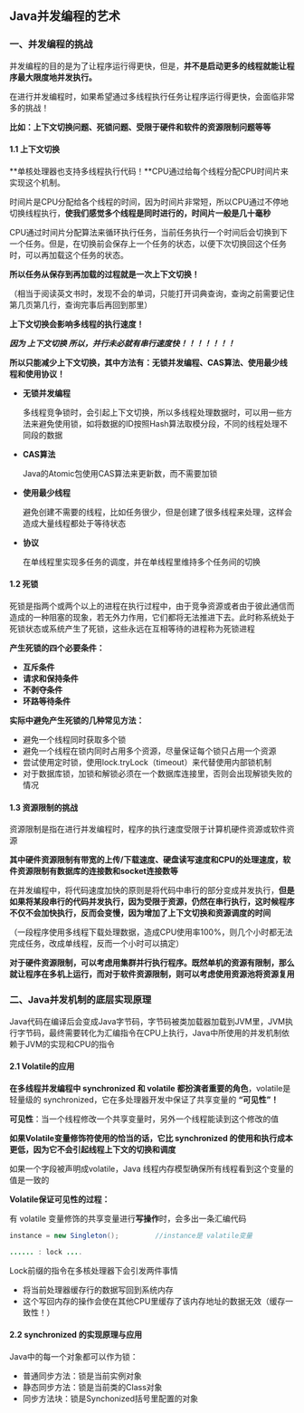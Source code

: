 ## Java并发编程的艺术

### 一、并发编程的挑战

并发编程的目的是为了让程序运行得更快，但是，**并不是启动更多的线程就能让程序最大限度地并发执行。**

在进行并发编程时，如果希望通过多线程执行任务让程序运行得更快，会面临非常多的挑战！

**比如：上下文切换问题、死锁问题、受限于硬件和软件的资源限制问题等等**

#### 1.1 上下文切换

**单核处理器也支持多线程执行代码！**CPU通过给每个线程分配CPU时间片来实现这个机制。

时间片是CPU分配给各个线程的时间，因为时间片非常短，所以CPU通过不停地切换线程执行，**使我们感觉多个线程是同时进行的，时间片一般是几十毫秒**

CPU通过时间片分配算法来循环执行任务，当前任务执行一个时间后会切换到下一个任务。但是，在切换前会保存上一个任务的状态，以便下次切换回这个任务时，可以再加载这个任务的状态。

**所以任务从保存到再加载的过程就是一次上下文切换！**

（相当于阅读英文书时，发现不会的单词，只能打开词典查询，查询之前需要记住第几页第几行，查询完事后再回到那里）

**上下文切换会影响多线程的执行速度！**

***因为 上下文切换 所以，并行未必就有串行速度快！！！！！！！***

**所以只能减少上下文切换，其中方法有：无锁并发编程、CAS算法、使用最少线程和使用协议！**

- **无锁并发编程**

  多线程竞争锁时，会引起上下文切换，所以多线程处理数据时，可以用一些方法来避免使用锁，如将数据的ID按照Hash算法取模分段，不同的线程处理不同段的数据

- **CAS算法**

  Java的Atomic包使用CAS算法来更新数，而不需要加锁

- **使用最少线程**

  避免创建不需要的线程，比如任务很少，但是创建了很多线程来处理，这样会造成大量线程都处于等待状态

- **协议**

  在单线程里实现多任务的调度，并在单线程里维持多个任务间的切换

#### 1.2 死锁

死锁是指两个或两个以上的进程在执行过程中，由于竞争资源或者由于彼此通信而造成的一种阻塞的现象，若无外力作用，它们都将无法推进下去。此时称系统处于死锁状态或系统产生了死锁，这些永远在互相等待的进程称为死锁进程

**产生死锁的四个必要条件：**

- **互斥条件**
- **请求和保持条件**
- **不剥夺条件**
- **环路等待条件**

**实际中避免产生死锁的几种常见方法：**

- 避免一个线程同时获取多个锁
- 避免一个线程在锁内同时占用多个资源，尽量保证每个锁只占用一个资源
- 尝试使用定时锁，使用lock.tryLock（timeout）来代替使用内部锁机制
- 对于数据库锁，加锁和解锁必须在一个数据库连接里，否则会出现解锁失败的情况

#### 1.3 资源限制的挑战

资源限制是指在进行并发编程时，程序的执行速度受限于计算机硬件资源或软件资源

**其中硬件资源限制有带宽的上传/下载速度、硬盘读写速度和CPU的处理速度，软件资源限制有数据库的连接数和socket连接数等**

在并发编程中，将代码速度加快的原则是将代码中串行的部分变成并发执行，**但是如果将某段串行的代码并发执行，因为受限于资源，仍然在串行执行，这时候程序不仅不会加快执行，反而会变慢，因为增加了上下文切换和资源调度的时间**

（一段程序使用多线程下载处理数据，造成CPU使用率100%，则几个小时都无法完成任务，改成单线程，反而一个小时可以搞定）

**对于硬件资源限制，可以考虑用集群并行执行程序。既然单机的资源有限制，那么就让程序在多机上运行，而对于软件资源限制，则可以考虑使用资源池将资源复用**

### 二、Java并发机制的底层实现原理

Java代码在编译后会变成Java字节码，字节码被类加载器加载到JVM里，JVM执行字节码，最终需要转化为汇编指令在CPU上执行，Java中所使用的并发机制依赖于JVM的实现和CPU的指令

#### 2.1 Volatile的应用

**在多线程并发编程中 synchronized 和 volatile 都扮演者重要的角色**，volatile是轻量级的 synchronized，它在多处理器开发中保证了共享变量的 **“可见性”！**

**可见性**：当一个线程修改一个共享变量时，另外一个线程能读到这个修改的值

**如果Volatile变量修饰符使用的恰当的话，它比 synchronized 的使用和执行成本更低，因为它不会引起线程上下文的切换和调度**

如果一个字段被声明成volatile，Java 线程内存模型确保所有线程看到这个变量的值是一致的

**Volatile保证可见性的过程：**

有 volatile 变量修饰的共享变量进行**写操作**时，会多出一条汇编代码

```java
instance = new Singleton();			//instance是 valatile变量

...... : lock ....
```

Lock前缀的指令在多核处理器下会引发两件事情

- 将当前处理器缓存行的数据写回到系统内存
- 这个写回内存的操作会使在其他CPU里缓存了该内存地址的数据无效（缓存一致性！）

#### 2.2 synchronized 的实现原理与应用

Java中的每一个对象都可以作为锁：

- 普通同步方法：锁是当前实例对象
- 静态同步方法：锁是当前类的Class对象
- 同步方法块：锁是Synchonized括号里配置的对象

